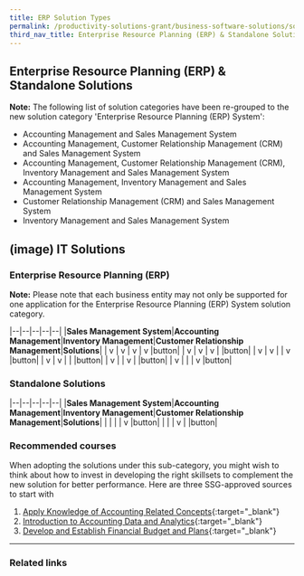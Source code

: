 ```yaml
---
title: ERP Solution Types
permalink: /productivity-solutions-grant/business-software-solutions/solution-types
third_nav_title: Enterprise Resource Planning (ERP) & Standalone Solutions
---
```


## Enterprise Resource Planning (ERP) & Standalone Solutions

**Note:**
The following list of solution categories have been re-grouped to the new solution category 'Enterprise Resource Planning (ERP) System':
- Accounting Management and Sales Management System
- Accounting Management, Customer Relationship Management (CRM) and Sales Management System
- Accounting Management, Customer Relationship Management (CRM), Inventory Management and Sales Management System
- Accounting Management, Inventory Management and Sales Management System
- Customer Relationship Management (CRM) and Sales Management System
- Inventory Management and Sales Management System

## (image) IT Solutions

### Enterprise Resource Planning (ERP)

**Note:**
Please note that each business entity may not only be supported for one application for the Enterprise Resource Planning (ERP) System solution category.

|--|--|--|--|--|
|**Sales Management System**|**Accounting Management**|**Inventory Management**|**Customer Relationship Management**|**Solutions**|
| v | v | v | v |button|
| v | v | v |   |button|
| v | v |   | v |button|
| v | v |   |   |button|
| v |   | v |   |button|
| v |   |   | v |button|

<!-- {% include secondary-btn.html href="/contact-us/" text="View" %} -->

### Standalone Solutions

|--|--|--|--|--|
|**Sales Management System**|**Accounting Management**|**Inventory Management**|**Customer Relationship Management**|**Solutions**|
|   |   |   | v |button|
|   |   | v |   |button|

### Recommended courses
When adopting the solutions under this sub-category, you might wish to think about how to invest in developing the right skillsets to complement the new solution for better performance. Here are three SSG-approved sources to start with
1. [Apply Knowledge of Accounting Related Concepts](https://www.myskillsfuture.gov.sg/content/portal/en/training-exchange/course-directory/course-detail.html?courseReferenceNumber=SCN-T04SS0109E-01-CRS-Q-0036758-BM){:target="_blank"}
2. [Introduction to Accounting Data and Analytics](https://www.myskillsfuture.gov.sg/content/portal/en/training-exchange/course-directory/course-detail.html?courseReferenceNumber=SCN-200000267Z-01-CRS-N-0048575){:target="_blank"}
3. [Develop and Establish Financial Budget and Plans](https://www.myskillsfuture.gov.sg/content/portal/en/training-exchange/course-directory/course-detail.html?courseReferenceNumber=SCN-T04SS0109E-01-CRS-Q-0028425-BM){:target="_blank"}


---

### Related links

